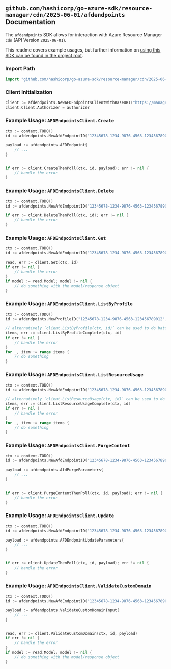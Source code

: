 
## `github.com/hashicorp/go-azure-sdk/resource-manager/cdn/2025-06-01/afdendpoints` Documentation

The `afdendpoints` SDK allows for interaction with Azure Resource Manager `cdn` (API Version `2025-06-01`).

This readme covers example usages, but further information on [using this SDK can be found in the project root](https://github.com/hashicorp/go-azure-sdk/tree/main/docs).

### Import Path

```go
import "github.com/hashicorp/go-azure-sdk/resource-manager/cdn/2025-06-01/afdendpoints"
```


### Client Initialization

```go
client := afdendpoints.NewAFDEndpointsClientWithBaseURI("https://management.azure.com")
client.Client.Authorizer = authorizer
```


### Example Usage: `AFDEndpointsClient.Create`

```go
ctx := context.TODO()
id := afdendpoints.NewAfdEndpointID("12345678-1234-9876-4563-123456789012", "example-resource-group", "profileName", "afdEndpointName")

payload := afdendpoints.AFDEndpoint{
	// ...
}


if err := client.CreateThenPoll(ctx, id, payload); err != nil {
	// handle the error
}
```


### Example Usage: `AFDEndpointsClient.Delete`

```go
ctx := context.TODO()
id := afdendpoints.NewAfdEndpointID("12345678-1234-9876-4563-123456789012", "example-resource-group", "profileName", "afdEndpointName")

if err := client.DeleteThenPoll(ctx, id); err != nil {
	// handle the error
}
```


### Example Usage: `AFDEndpointsClient.Get`

```go
ctx := context.TODO()
id := afdendpoints.NewAfdEndpointID("12345678-1234-9876-4563-123456789012", "example-resource-group", "profileName", "afdEndpointName")

read, err := client.Get(ctx, id)
if err != nil {
	// handle the error
}
if model := read.Model; model != nil {
	// do something with the model/response object
}
```


### Example Usage: `AFDEndpointsClient.ListByProfile`

```go
ctx := context.TODO()
id := afdendpoints.NewProfileID("12345678-1234-9876-4563-123456789012", "example-resource-group", "profileName")

// alternatively `client.ListByProfile(ctx, id)` can be used to do batched pagination
items, err := client.ListByProfileComplete(ctx, id)
if err != nil {
	// handle the error
}
for _, item := range items {
	// do something
}
```


### Example Usage: `AFDEndpointsClient.ListResourceUsage`

```go
ctx := context.TODO()
id := afdendpoints.NewAfdEndpointID("12345678-1234-9876-4563-123456789012", "example-resource-group", "profileName", "afdEndpointName")

// alternatively `client.ListResourceUsage(ctx, id)` can be used to do batched pagination
items, err := client.ListResourceUsageComplete(ctx, id)
if err != nil {
	// handle the error
}
for _, item := range items {
	// do something
}
```


### Example Usage: `AFDEndpointsClient.PurgeContent`

```go
ctx := context.TODO()
id := afdendpoints.NewAfdEndpointID("12345678-1234-9876-4563-123456789012", "example-resource-group", "profileName", "afdEndpointName")

payload := afdendpoints.AfdPurgeParameters{
	// ...
}


if err := client.PurgeContentThenPoll(ctx, id, payload); err != nil {
	// handle the error
}
```


### Example Usage: `AFDEndpointsClient.Update`

```go
ctx := context.TODO()
id := afdendpoints.NewAfdEndpointID("12345678-1234-9876-4563-123456789012", "example-resource-group", "profileName", "afdEndpointName")

payload := afdendpoints.AFDEndpointUpdateParameters{
	// ...
}


if err := client.UpdateThenPoll(ctx, id, payload); err != nil {
	// handle the error
}
```


### Example Usage: `AFDEndpointsClient.ValidateCustomDomain`

```go
ctx := context.TODO()
id := afdendpoints.NewAfdEndpointID("12345678-1234-9876-4563-123456789012", "example-resource-group", "profileName", "afdEndpointName")

payload := afdendpoints.ValidateCustomDomainInput{
	// ...
}


read, err := client.ValidateCustomDomain(ctx, id, payload)
if err != nil {
	// handle the error
}
if model := read.Model; model != nil {
	// do something with the model/response object
}
```
